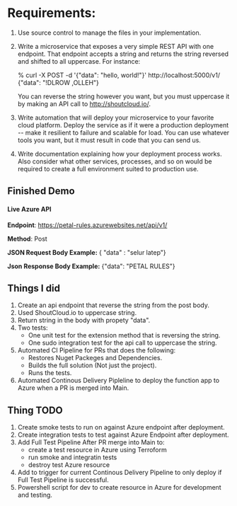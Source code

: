 #  Requirements:


1. Use source control to manage the files in your implementation. 

2. Write a microservice that exposes a very simple REST API with one endpoint. That
endpoint accepts a string and returns the string reversed and shifted to all uppercase.
For instance:

    % curl -X POST -d '{"data": "hello, world!"}'
    http://localhost:5000/v1/
    {"data": "!DLROW ,OLLEH"}

    You can reverse the string however you want, but you must uppercase it by making an API call to
    http://shoutcloud.io/.

3. Write automation that will deploy your microservice to your favorite cloud platform.
Deploy the service as if it were a production deployment -- make it resilient to failure and
scalable for load. You can use whatever tools you want, but it must result in code that
you can send us. 

4. Write documentation explaining how your deployment process works. Also consider
what other services, processes, and so on would be required to create a full environment
suited to production use.

## Finished Demo

#### Live Azure API

**Endpoint**: https://petal-rules.azurewebsites.net/api/v1/

**Method**: Post

**JSON Request Body Example:** 
{ "data" : "selur latep"}

**Json Response Body Example:**
{"data": "PETAL RULES"}

## Things I did

1. Create an api endpoint that reverse the string from the post body.
2. Used ShoutCloud.io to uppercase string.
3. Return string in the body with propety "data".
4. Two tests:
   + One unit test for the extension method that is reversing the string.
   + One sudo integration test for the api call to uppercase the string.
5. Automated CI Pipeline for PRs that does the following:
   + Restores Nuget Packeges and Dependencies.
   + Builds the full solution (Not just the project).
   + Runs the tests.
6. Automated Continous Delivery Pipleline to deploy the function app to Azure when a PR is merged into Main.


## Thing TODO
1. Create smoke tests to run on against Azure endpoint after deployment.
2. Create integration tests to test against Azure Endpoint after deployment.
3. Add Full Test Pipeline After PR merge into Main to:
   + create a test resource in Azure using Terroform
   + run smoke and integratin tests
   + destroy test Azure resource
4. Add to trigger for current Continous Delivery Pipeline to only deploy if Full Test Pipeline is successful.
5. Powershell script for dev to create resource in Azure for development and testing.

